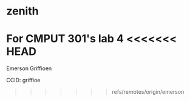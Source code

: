 # zenith
For CMPUT 301's lab 4
<<<<<<< HEAD
=======

Emerson Griffioen

CCID: griffioe
>>>>>>> refs/remotes/origin/emerson
